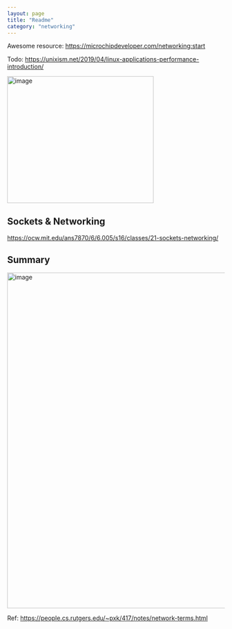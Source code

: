 ```yaml
---
layout: page
title: "Readme"
category: "networking"
---
```


Awesome resource: https://microchipdeveloper.com/networking:start

Todo: https://unixism.net/2019/04/linux-applications-performance-introduction/ 

<img width="339" height="294" alt="image" src="https://github.com/user-attachments/assets/601b396b-1b2d-437d-b2b1-146ebd04d32e" />


## Sockets & Networking 

https://ocw.mit.edu/ans7870/6/6.005/s16/classes/21-sockets-networking/

## Summary

<img width="778" alt="image" src="https://github.com/user-attachments/assets/ec2a2ceb-0bfc-4ce8-a478-4dbd3e36808a">

Ref: https://people.cs.rutgers.edu/~pxk/417/notes/network-terms.html 
